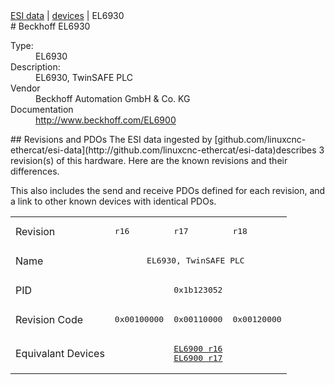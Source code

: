 <div class="nav"><a href="/esi-data">ESI data</a> | <a href="/esi-data/devices">devices</a> | EL6930</div>
#  Beckhoff EL6930

<dl>
  <dt>Type:</dt><dd>EL6930</dd>
  <dt>Description:</dt><dd>EL6930, TwinSAFE PLC </dd>
  <dt>Vendor</dt><dd>Beckhoff Automation GmbH & Co. KG</dd>
  <dt>Documentation</dt><dd><a href="http://www.beckhoff.com/EL6900">http://www.beckhoff.com/EL6900</a></dd>
</dl>
## Revisions and PDOs
The ESI data ingested by [github.com/linuxcnc-ethercat/esi-data](http://github.com/linuxcnc-ethercat/esi-data)describes 3 revision(s) of this hardware.  Here are the known revisions and their differences.

This also includes the send and receive PDOs defined for each revision, and a link to other known devices with identical PDOs.

<table>
<tr >
<td class="first">Revision</td>
<td ><pre>r16</pre></td>
<td ><pre>r17</pre></td>
<td ><pre>r18</pre></td>
</tr>
<tr >
<td class="first">Name</td>
<td  colspan=3 align="center"><pre>EL6930, TwinSAFE PLC </pre></td>
</tr>
<tr >
<td class="first">PID</td>
<td  colspan=3 align="center"><pre>0x1b123052</pre></td>
</tr>
<tr >
<td class="first">Revision Code</td>
<td ><pre>0x00100000</pre></td>
<td ><pre>0x00110000</pre></td>
<td ><pre>0x00120000</pre></td>
</tr>
<tr >
<td class="first">Equivalant Devices</td>
<td  colspan=3 align="center"><pre><a href="EL6900">EL6900 r16</a><br/><a href="EL6900">EL6900 r17</a></pre></td>
</tr>
</table>

